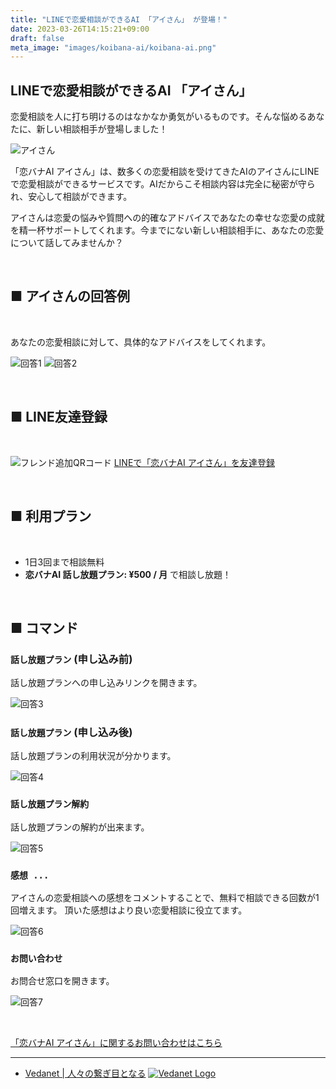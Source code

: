 ```yaml
---
title: "LINEで恋愛相談ができるAI 「アイさん」 が登場！"
date: 2023-03-26T14:15:21+09:00
draft: false
meta_image: "images/koibana-ai/koibana-ai.png"
---
```


## LINEで恋愛相談ができるAI 「アイさん」

恋愛相談を人に打ち明けるのはなかなか勇気がいるものです。そんな悩めるあなたに、新しい相談相手が登場しました！

![アイさん](/images/koibana-ai/koibana-ai.png)

「恋バナAI アイさん」は、数多くの恋愛相談を受けてきたAIのアイさんにLINEで恋愛相談ができるサービスです。AIだからこそ相談内容は完全に秘密が守られ、安心して相談ができます。

アイさんは恋愛の悩みや質問への的確なアドバイスであなたの幸せな恋愛の成就を精一杯サポートしてくれます。今までにない新しい相談相手に、あなたの恋愛について話してみませんか？

&nbsp;

## ■ アイさんの回答例

&nbsp;

あなたの恋愛相談に対して、具体的なアドバイスをしてくれます。

![回答1](/images/koibana-ai/example-1.png)
![回答2](/images/koibana-ai/example-2.png)

&nbsp;

## ■ LINE友達登録

&nbsp;

![フレンド追加QRコード](/images/koibana-ai/friend-qr.png)
[LINEで「恋バナAI アイさん」を友達登録](https://lin.ee/zM4zOZx)

&nbsp;

## ■ 利用プラン

&nbsp;

- 1日3回まで相談無料
- **恋バナAI 話し放題プラン: ¥500 / 月** で相談し放題！


&nbsp;

## ■ コマンド

### `話し放題プラン` (申し込み前)

話し放題プランへの申し込みリンクを開きます。

![回答3](/images/koibana-ai/example-3.png)

### `話し放題プラン` (申し込み後)

話し放題プランの利用状況が分かります。


![回答4](/images/koibana-ai/example-4.png)

### `話し放題プラン解約`

話し放題プランの解約が出来ます。


![回答5](/images/koibana-ai/example-5.png)

### `感想 ...`

アイさんの恋愛相談への感想をコメントすることで、無料で相談できる回数が1回増えます。
頂いた感想はより良い恋愛相談に役立てます。

![回答6](/images/koibana-ai/example-6.png)

### `お問い合わせ`

お問合せ窓口を開きます。

![回答7](/images/koibana-ai/example-7.png)

&nbsp;

[「恋バナAI アイさん」に関するお問い合わせはこちら](https://docs.google.com/forms/d/e/1FAIpQLSew9y6_qiZEn3V4qTJlGIYKM9lxGoJnyV9PcAoijhj9wJjsAw/viewform?usp=pp_url&entry.751867517=from+web)

---

- [Vedanet | 人々の繋ぎ目となる](/)
[![Vedanet Logo](/images/vedanet-with-name.png)](/)